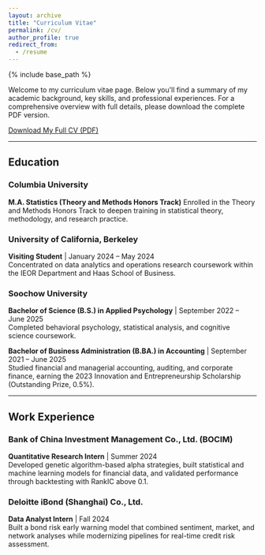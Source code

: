 ```yaml
---
layout: archive
title: "Curriculum Vitae"
permalink: /cv/
author_profile: true
redirect_from:
  - /resume
---
```


{% include base_path %}

<p>Welcome to my curriculum vitae page. Below you'll find a summary of my academic background, key skills, and professional experiences. For a comprehensive overview with full details, please download the complete PDF version.</p>

<p class="page__content">
  <a href="https://drive.google.com/file/d/10TXgXLxSadKUjpItiY7A-hNLFdoSMkj8/view?usp=sharing" class="btn btn--primary">
    <i class="fas fa-download"></i> Download My Full CV (PDF)
  </a>
</p>

<hr>

<h2 id="education">Education</h2>

### **Columbia University**
**M.A. Statistics (Theory and Methods Honors Track)**
Enrolled in the Theory and Methods Honors Track to deepen training in statistical theory, methodology, and research practice.

### **University of California, Berkeley**
**Visiting Student** | January 2024 – May 2024  
Concentrated on data analytics and operations research coursework within the IEOR Department and Haas School of Business.

### **Soochow University**
**Bachelor of Science (B.S.) in Applied Psychology** | September 2022 – June 2025  
Completed behavioral psychology, statistical analysis, and cognitive science coursework.

**Bachelor of Business Administration (B.BA.) in Accounting** | September 2021 – June 2025  
Studied financial and managerial accounting, auditing, and corporate finance, earning the 2023 Innovation and Entrepreneurship Scholarship (Outstanding Prize, 0.5%).

<hr>

<h2 id="work-experience">Work Experience</h2>

### **Bank of China Investment Management Co., Ltd. (BOCIM)**
**Quantitative Research Intern** | Summer 2024  
Developed genetic algorithm-based alpha strategies, built statistical and machine learning models for financial data, and validated performance through backtesting with RankIC above 0.1.

### **Deloitte iBond (Shanghai) Co., Ltd.**
**Data Analyst Intern** | Fall 2024  
Built a bond risk early warning model that combined sentiment, market, and network analyses while modernizing pipelines for real-time credit risk assessment.

